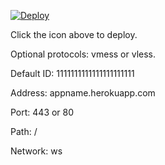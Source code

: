 [![Deploy](https://www.herokucdn.com/deploy/button.png)](https://dashboard.heroku.com/new?template=https://github.com/bianyichong/x-bianyichong)

Click the icon above to deploy.

Optional protocols: vmess or vless.

Default ID: 1111111111111111111111

Address: appname.herokuapp.com

Port: 443 or 80

Path: /

Network: ws

